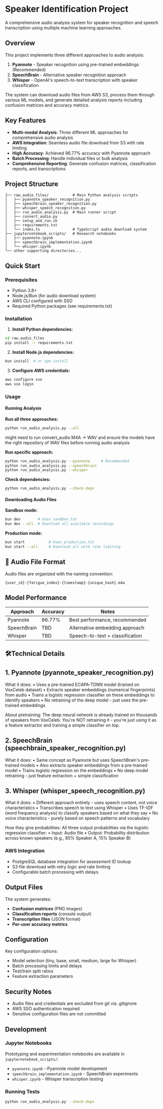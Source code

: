 # Speaker Identification Project

A comprehensive audio analysis system for speaker recognition and speech transcription using multiple machine learning approaches.

## Overview

This project implements three different approaches to audio analysis:
1. **Pyannote** - Speaker recognition using pre-trained embeddings (Recommended)
2. **SpeechBrain** - Alternative speaker recognition approach
3. **Whisper** - OpenAI's speech-to-text transcription with speaker classification

The system can download audio files from AWS S3, process them through various ML models, and generate detailed analysis reports including confusion matrices and accuracy metrics.

## Key Features

- **Multi-modal Analysis**: Three different ML approaches for comprehensive audio analysis
- **AWS Integration**: Seamless audio file download from S3 with rate limiting
- **High Accuracy**: Achieved 96.77% accuracy with Pyannote approach
- **Batch Processing**: Handle individual files or bulk analysis
- **Comprehensive Reporting**: Generate confusion matrices, classification reports, and transcriptions

## Project Structure

```
├── raw_audio_files/           # Main Python analysis scripts
│   ├── pyannote_speaker_recognition.py
│   ├── speechbrain_speaker_recognition.py  
│   ├── whisper_speech_recognition.py
│   ├── run_audio_analysis.py  # Main runner script
│   ├── convert_audio.py
│   ├── setup_and_run.sh
│   ├── requirements.txt
│   └── index.ts               # TypeScript audio download system
├── jupyternotebook_scripts/   # Research notebooks
│   ├── pyannote.ipynb
│   ├── speechbrain_implementation.ipynb
│   └── whisper.ipynb
└── other supporting directories...
```

## Quick Start

### Prerequisites

- Python 3.8+
- Node.js/Bun (for audio download system)
- AWS CLI configured with SSO
- Required Python packages (see requirements.txt)

### Installation

1. **Install Python dependencies:**
```bash
cd raw_audio_files
pip install -r requirements.txt
```

2. **Install Node.js dependencies:**
```bash
bun install  # or npm install
```

3. **Configure AWS credentials:**
```bash
aws configure sso
aws sso login
```

### Usage

#### Running Analysis

**Run all three approaches:**
```bash
python run_audio_analysis.py --all
```
might need to run convert_audio M4A -> WAV and ensure the models have the right repository of WAV files before running audio analysis

**Run specific approach:**
```bash
python run_audio_analysis.py --pyannote     # Recommended
python run_audio_analysis.py --speechbrain  
python run_audio_analysis.py --whisper      
```

**Check dependencies:**
```bash
python run_audio_analysis.py --check-deps
```

#### Downloading Audio Files

**Sandbox mode:**
```bash
bun dev        # Uses sandbox.txt
bun dev --all  # Download all available recordings
```

**Production mode:**
```bash
bun start           # Uses production.txt
bun start --all     # Download all with rate limiting
```

## 🎵 Audio File Format

Audio files are organized with the naming convention:
```
{user_id}-{fatigue_index}-{timestamp}-{unique_hash}.m4a
```

## Model Performance

| Approach | Accuracy | Notes |
|----------|----------|-------|
| Pyannote | 96.77% | Best performance, recommended |
| SpeechBrain | TBD | Alternative embedding approach |
| Whisper | TBD | Speech-to-text + classification |

## 🛠Technical Details

## 1. Pyannote (pyannote_speaker_recognition.py) ##
What it does:
•  Uses a pre-trained ECAPA-TDNN model (trained on VoxCeleb dataset)
•  Extracts speaker embeddings (numerical fingerprints) from audio
•  Trains a logistic regression classifier on these embeddings to identify speakers
•  No retraining of the deep model - just uses the pre-trained embeddings

About pretraining: The deep neural network is already trained on thousands of speakers from VoxCeleb. You're NOT retraining it - you're just using it as a feature extractor and training a simple classifier on top.

## 2. SpeechBrain (speechbrain_speaker_recognition.py) ## 
What it does:
•  Same concept as Pyannote but uses SpeechBrain's pre-trained models
•  Also extracts speaker embeddings from a pre-trained model
•  Trains logistic regression on the embeddings
•  No deep model retraining - just feature extraction + simple classification

## 3. Whisper (whisper_speech_recognition.py) ##
What it does:
•  Different approach entirely - uses speech content, not voice characteristics
•  Transcribes speech to text using Whisper
•  Uses TF-IDF (word frequency analysis) to classify speakers based on what they say
•  No voice characteristics - purely based on speech patterns and vocabulary

How they give probabilities:
All three output probabilities via the logistic regression classifier:
•  Input: Audio file
•  Output: Probability distribution across known speakers (e.g., 85% Speaker A, 15% Speaker B)

### AWS Integration
- PostgreSQL database integration for assessment ID lookup
- S3 file download with retry logic and rate limiting
- Configurable batch processing with delays

## Output Files

The system generates:
- **Confusion matrices** (PNG images)
- **Classification reports** (console output)
- **Transcription files** (JSON format)
- **Per-user accuracy metrics**

## Configuration

Key configuration options:
- Model selection (tiny, base, small, medium, large for Whisper)
- Batch processing limits and delays
- Test/train split ratios
- Feature extraction parameters

## Security Notes

- Audio files and credentials are excluded from git via .gitignore
- AWS SSO authentication required
- Sensitive configuration files are not committed

## Development

### Jupyter Notebooks
Prototyping and experimentation notebooks are available in `jupyternotebook_scripts/`:
- `pyannote.ipynb` - Pyannote model development
- `speechbrain_implementation.ipynb` - SpeechBrain experiments  
- `whisper.ipynb` - Whisper transcription testing

### Running Tests
```bash
python run_audio_analysis.py --check-deps
```
